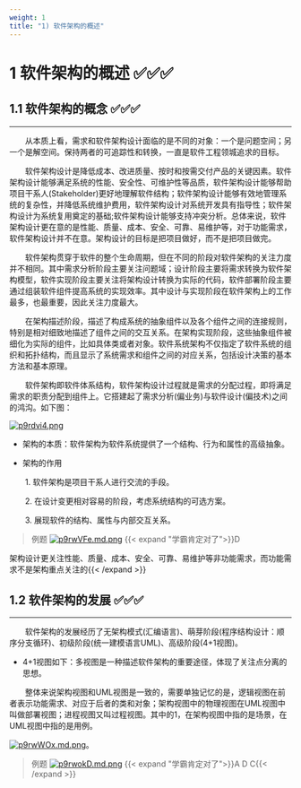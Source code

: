 ```yaml
---
weight: 1
title: "1) 软件架构的概述"
---
```


# 1 软件架构的概述 ✅✅✅

## 1.1 软件架构的概念 ✅✅✅

---

&emsp;&emsp;从本质上看，需求和软件架构设计面临的是不同的对象：一个是问题空间；另一个是解空间。保持两者的可追踪性和转换，一直是软件工程领城追求的目标。

&emsp;&emsp;软件架构设计是降低成本、改进质量、按时和按需交付产品的关键因素。软件架构设计能够满足系统的性能、安全性、可维护性等品质，软件架构设计能够帮助项目干系人(Stakeholder)更好地理解软件结构；软件架构设计能够有效地管理系统的复杂性，并降低系统维护费用，软件架构设计对系统开发具有指导性；软件架构设计为系统复用奠定的基础;软件架构设计能够支持冲突分析。总体来说，软件架构设计更在意的是性能、质量、成本、安全、可靠、易维护等，对于功能需求，软件架构设计并不在意。架构设计的目标是把项目做好，而不是把项目做完。

&emsp;&emsp;软件架构贯穿于软件的整个生命周期，但在不同的阶段对软件架构的关注力度并不相同。其中需求分析阶段主要关注问题域；设计阶段主要将需求转换为软件架构模型，软件实现阶段主要关注将架构设计转换为实际的代码，软件部署阶段主要通过组装软件组件提高系统的实现效率。其中设计与实现阶段在软件架构上的工作最多，也最重要，因此关注力度最大。

&emsp;&emsp;在架构描述阶段，描述了构成系统的抽象组件以及各个组件之间的连接规则，特别是相对细致地描述了组件之间的交互关系。在架构实现阶段，这些抽象组件被细化为实际的组件，比如具体类或者对象。软件系统架构不仅指定了软件系统的组织和拓扑结构，而且显示了系统需求和组件之间的对应关系，包括设计决策的基本方法和基本原理。

&emsp;&emsp;软件架构即软件体系结构，软件架构设计过程就是需求的分配过程，即将满足需求的职责分配到组件上。它搭建起了需求分析(偏业务)与软件设计(偏技术)之间的鸿沟。如下图：

[![p9rdvi4.png](https://s1.ax1x.com/2023/05/11/p9rdvi4.png)](https://imgse.com/i/p9rdvi4)

- 架构的本质：软件架构为软件系统提供了一个结构、行为和属性的高级抽象。

- 架构的作用

&emsp;&emsp;1. 软件架构是项目干系人进行交流的手段。

&emsp;&emsp;2. 在设计变更相对容易的阶段，考虑系统结构的可选方案。

&emsp;&emsp;3. 展现软件的结构、属性与内部交互关系。

>例题
[![p9rwVFe.md.png](https://s1.ax1x.com/2023/05/11/p9rwVFe.md.png)](https://imgse.com/i/p9rwVFe)
{{< expand "学霸肯定对了">}}D

架构设计更关注性能、质量、成本、安全、可靠、易维护等非功能需求，而功能需求不是架构重点关注的{{< /expand >}}

## 1.2 软件架构的发展 ✅✅✅

---

&emsp;&emsp;软件架构的发展经历了无架构模式(汇编语言)、萌芽阶段(程序结构设计：顺序分支循环)、初级阶段(统一建模语言UML)、高级阶段(4+1视图)。

- 4+1视图如下：多视图是一种描述软件架构的重要途径，体现了关注点分离的思想。

&emsp;&emsp;整体来说架构视图和UML视图是一致的，需要单独记忆的是，逻辑视图在前者表示功能需求、对应于后者的类和对象；架构视图中的物理视图在UML视图中叫做部署视图；进程视图又叫过程视图。其中的1，在架构视图中指的是场景，在UML视图中指的是用例。

[![p9rwWOx.md.png](https://s1.ax1x.com/2023/05/11/p9rwWOx.md.png)](https://imgse.com/i/p9rwWOx)。

>例题
[![p9rwokD.md.png](https://s1.ax1x.com/2023/05/11/p9rwokD.md.png)](https://imgse.com/i/p9rwokD)
{{< expand "学霸肯定对了">}}A D C{{< /expand >}}
